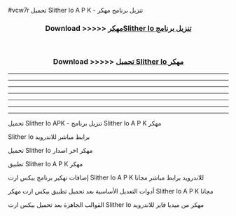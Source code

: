 #vcw7r تحميل Slither Io  A P K - تنزيل برنامج مهكر



<div align="center">
<h3>Download >>>>> <a href="https://runaway1.web.app/?sq=Slither Io ">مهكرSlither Io  تنزيل برنامج</a></h3><br>

<h3>Download >>>>> <a href="https://runaway1.web.app/?sq=Slither Io ">تحميل Slither Io  مهكر</a></h3>
</div>


----------------------------------------------------------

----------------------------------------------------------

----------------------------------------------------------

----------------------------------------------------------

----------------------------------------------------------

----------------------------------------------------------

----------------------------------------------------------

تحميل Slither Io  APK - تنزيل برنامج Slither Io  A P K مهكر

Slither Io  برابط مباشر للاندرويد

تحميل Slither Io  مهكر اخر اصدار

تطبيق Slither Io  A P K مهكر

إضافات تهكير برنامج بيكس ارت Slither Io  A P K للاندرويد برابط مباشر مجانا

أدوات التعديل الأساسية بعد تحميل تطبيق بيكس ارت مهكر Slither Io  A P K مجانا

القوالب الجاهزة بعد تحميل بيكس ارت Slither Io  مهكر من ميديا فاير للاندرويد


